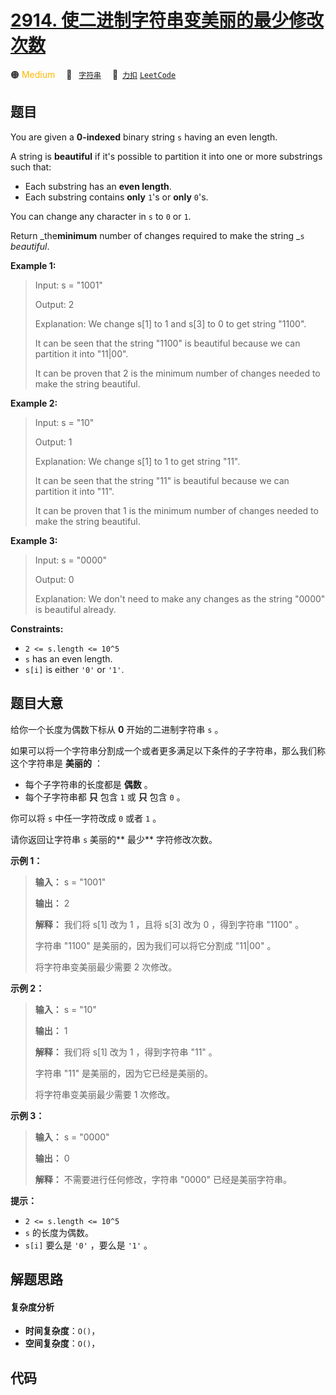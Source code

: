 # [2914. 使二进制字符串变美丽的最少修改次数](https://2xiao.github.io/leetcode-js/problem/2914.html)

🟠 <font color=#ffb800>Medium</font>&emsp; 🔖&ensp; [`字符串`](/tag/string.md)&emsp; 🔗&ensp;[`力扣`](https://leetcode.cn/problems/minimum-number-of-changes-to-make-binary-string-beautiful) [`LeetCode`](https://leetcode.com/problems/minimum-number-of-changes-to-make-binary-string-beautiful)

## 题目

You are given a **0-indexed** binary string `s` having an even length.

A string is **beautiful** if it's possible to partition it into one or more
substrings such that:

  * Each substring has an **even length**.
  * Each substring contains **only** `1`'s or **only** `0`'s.

You can change any character in `s` to `0` or `1`.

Return _the**minimum** number of changes required to make the string _`s`
_beautiful_.



**Example 1:**

> Input: s = "1001"
> 
> Output: 2
> 
> Explanation: We change s[1] to 1 and s[3] to 0 to get string "1100".
> 
> It can be seen that the string "1100" is beautiful because we can partition it into "11|00".
> 
> It can be proven that 2 is the minimum number of changes needed to make the string beautiful.

**Example 2:**

> Input: s = "10"
> 
> Output: 1
> 
> Explanation: We change s[1] to 1 to get string "11".
> 
> It can be seen that the string "11" is beautiful because we can partition it into "11".
> 
> It can be proven that 1 is the minimum number of changes needed to make the string beautiful.

**Example 3:**

> Input: s = "0000"
> 
> Output: 0
> 
> Explanation: We don't need to make any changes as the string "0000" is beautiful already.

**Constraints:**

  * `2 <= s.length <= 10^5`
  * `s` has an even length.
  * `s[i]` is either `'0'` or `'1'`.


## 题目大意

给你一个长度为偶数下标从 **0**  开始的二进制字符串 `s` 。

如果可以将一个字符串分割成一个或者更多满足以下条件的子字符串，那么我们称这个字符串是 **美丽的**  ：

  * 每个子字符串的长度都是 **偶数**  。
  * 每个子字符串都 **只**  包含 `1` 或 **只**  包含 `0` 。

你可以将 `s` 中任一字符改成 `0` 或者 `1` 。

请你返回让字符串 `s` 美丽的**  最少** 字符修改次数。



**示例 1：**

> 
> 
> 
> 
> 
> **输入：** s = "1001"
> 
> **输出：** 2
> 
> **解释：** 我们将 s[1] 改为 1 ，且将 s[3] 改为 0 ，得到字符串 "1100" 。
> 
> 字符串 "1100" 是美丽的，因为我们可以将它分割成 "11|00" 。
> 
> 将字符串变美丽最少需要 2 次修改。
> 
> 

**示例 2：**

> 
> 
> 
> 
> 
> **输入：** s = "10"
> 
> **输出：** 1
> 
> **解释：** 我们将 s[1] 改为 1 ，得到字符串 "11" 。
> 
> 字符串 "11" 是美丽的，因为它已经是美丽的。
> 
> 将字符串变美丽最少需要 1 次修改。
> 
> 

**示例 3：**

> 
> 
> 
> 
> 
> **输入：** s = "0000"
> 
> **输出：** 0
> 
> **解释：** 不需要进行任何修改，字符串 "0000" 已经是美丽字符串。
> 
> 



**提示：**

  * `2 <= s.length <= 10^5`
  * `s` 的长度为偶数。
  * `s[i]` 要么是 `'0'` ，要么是 `'1'` 。


## 解题思路

#### 复杂度分析

- **时间复杂度**：`O()`，
- **空间复杂度**：`O()`，

## 代码

```javascript

```